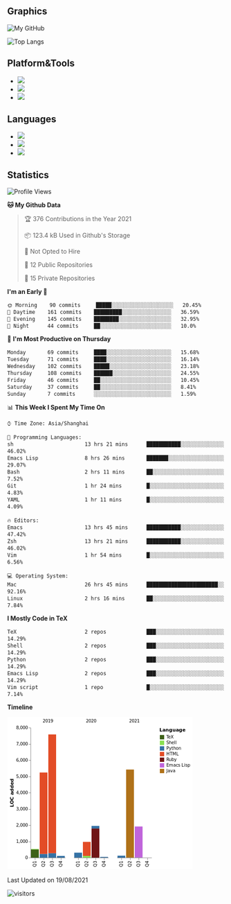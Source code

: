 ## Graphics

![My GitHub](https://github-readme-stats.vercel.app/api?username=SteamedFish&count_private=true&show_icons=true&theme=buefy&include_all_commits=false)

![Top Langs](https://github-readme-stats.vercel.app/api/top-langs/?username=SteamedFish&theme=buefy&hide=ruby&count_private=true&show_icons=true&layout=compact)

## Platform&Tools

* [![](https://img.shields.io/badge/ArchLinux--purple?style=flat-square&logo=ArchLinux)](https://www.archlinux.org/)
* [![](https://img.shields.io/badge/Gentoo-testing-purple?style=flat-square&logo=Gentoo)](https://www.gentoo.org/)
* [![](https://img.shields.io/badge/Doom%20Emacs-28-blue?style=flat-square&logo=Gnu%20emacs&logoColor=white)](https://www.gnu.org/software/emacs/)

## Languages

* [![](https://img.shields.io/badge/-Python-3776AB?style=flat-square&logo=python&logoColor=white)](https://www.python.org/)
* [![](https://img.shields.io/badge/-Bash-00ADD8?style=flat-square&logo=Gnu-bash&logoColor=white)](https://www.gnu.org/software/bash/)
* [![](https://img.shields.io/badge/-Go-00ADD8?style=flat-square&logo=go&logoColor=white)](https://golang.org/)

## Statistics

<!--START_SECTION:waka-->
![Profile Views](http://img.shields.io/badge/Profile%20Views-12-blue)

**🐱 My Github Data** 

> 🏆 376 Contributions in the Year 2021
 > 
> 📦 123.4 kB Used in Github's Storage 
 > 
> 🚫 Not Opted to Hire
 > 
> 📜 12 Public Repositories 
 > 
> 🔑 15 Private Repositories  
 > 
**I'm an Early 🐤** 

```text
🌞 Morning    90 commits     █████░░░░░░░░░░░░░░░░░░░░   20.45% 
🌆 Daytime    161 commits    █████████░░░░░░░░░░░░░░░░   36.59% 
🌃 Evening    145 commits    ████████░░░░░░░░░░░░░░░░░   32.95% 
🌙 Night      44 commits     ██░░░░░░░░░░░░░░░░░░░░░░░   10.0%

```
📅 **I'm Most Productive on Thursday** 

```text
Monday       69 commits     ████░░░░░░░░░░░░░░░░░░░░░   15.68% 
Tuesday      71 commits     ████░░░░░░░░░░░░░░░░░░░░░   16.14% 
Wednesday    102 commits    █████░░░░░░░░░░░░░░░░░░░░   23.18% 
Thursday     108 commits    ██████░░░░░░░░░░░░░░░░░░░   24.55% 
Friday       46 commits     ██░░░░░░░░░░░░░░░░░░░░░░░   10.45% 
Saturday     37 commits     ██░░░░░░░░░░░░░░░░░░░░░░░   8.41% 
Sunday       7 commits      ░░░░░░░░░░░░░░░░░░░░░░░░░   1.59%

```


📊 **This Week I Spent My Time On** 

```text
⌚︎ Time Zone: Asia/Shanghai

💬 Programming Languages: 
sh                       13 hrs 21 mins      ███████████░░░░░░░░░░░░░░   46.02% 
Emacs Lisp               8 hrs 26 mins       ███████░░░░░░░░░░░░░░░░░░   29.07% 
Bash                     2 hrs 11 mins       ██░░░░░░░░░░░░░░░░░░░░░░░   7.52% 
Git                      1 hr 24 mins        █░░░░░░░░░░░░░░░░░░░░░░░░   4.83% 
YAML                     1 hr 11 mins        █░░░░░░░░░░░░░░░░░░░░░░░░   4.09%

🔥 Editors: 
Emacs                    13 hrs 45 mins      ███████████░░░░░░░░░░░░░░   47.42% 
Zsh                      13 hrs 21 mins      ███████████░░░░░░░░░░░░░░   46.02% 
Vim                      1 hr 54 mins        █░░░░░░░░░░░░░░░░░░░░░░░░   6.56%

💻 Operating System: 
Mac                      26 hrs 45 mins      ███████████████████████░░   92.16% 
Linux                    2 hrs 16 mins       ██░░░░░░░░░░░░░░░░░░░░░░░   7.84%

```

**I Mostly Code in TeX** 

```text
TeX                      2 repos             ███░░░░░░░░░░░░░░░░░░░░░░   14.29% 
Shell                    2 repos             ███░░░░░░░░░░░░░░░░░░░░░░   14.29% 
Python                   2 repos             ███░░░░░░░░░░░░░░░░░░░░░░   14.29% 
Emacs Lisp               2 repos             ███░░░░░░░░░░░░░░░░░░░░░░   14.29% 
Vim script               1 repo              █░░░░░░░░░░░░░░░░░░░░░░░░   7.14%

```


**Timeline**

![Chart not found](https://raw.githubusercontent.com/SteamedFish/SteamedFish/master/charts/bar_graph.png) 


 Last Updated on 19/08/2021
<!--END_SECTION:waka-->

![visitors](https://visitor-badge.laobi.icu/badge?page_id=SteamedFish.SteamedFish)
